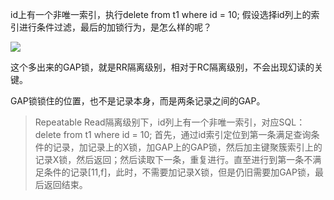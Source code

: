 id上有一个非唯一索引，执行delete from t1 where id = 10; 假设选择id列上的索引进行条件过滤，最后的加锁行为，是怎么样的呢？

![](https://youpaiyun.zongqilive.cn/image/20210319104825.png)

这个多出来的GAP锁，就是RR隔离级别，相对于RC隔离级别，不会出现幻读的关键。

GAP锁锁住的位置，也不是记录本身，而是两条记录之间的GAP。

> Repeatable Read隔离级别下，id列上有一个非唯一索引，对应SQL：delete from t1 where id = 10; 首先，通过id索引定位到第一条满足查询条件的记录，加记录上的X锁，加GAP上的GAP锁，然后加主键聚簇索引上的记录X锁，然后返回；然后读取下一条，重复进行。直至进行到第一条不满足条件的记录[11,f]，此时，不需要加记录X锁，但是仍旧需要加GAP锁，最后返回结束。